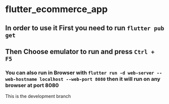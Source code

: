 # flutter_ecommerce_app
## In order to use it First you need to run `flutter pub get`
## Then Choose emulator to run and press `Ctrl + F5`
### You can also run in Browser with `flutter run -d web-server --web-hostname localhost --web-port 8080` then it will run on any browser at port 8080
This is the development branch
